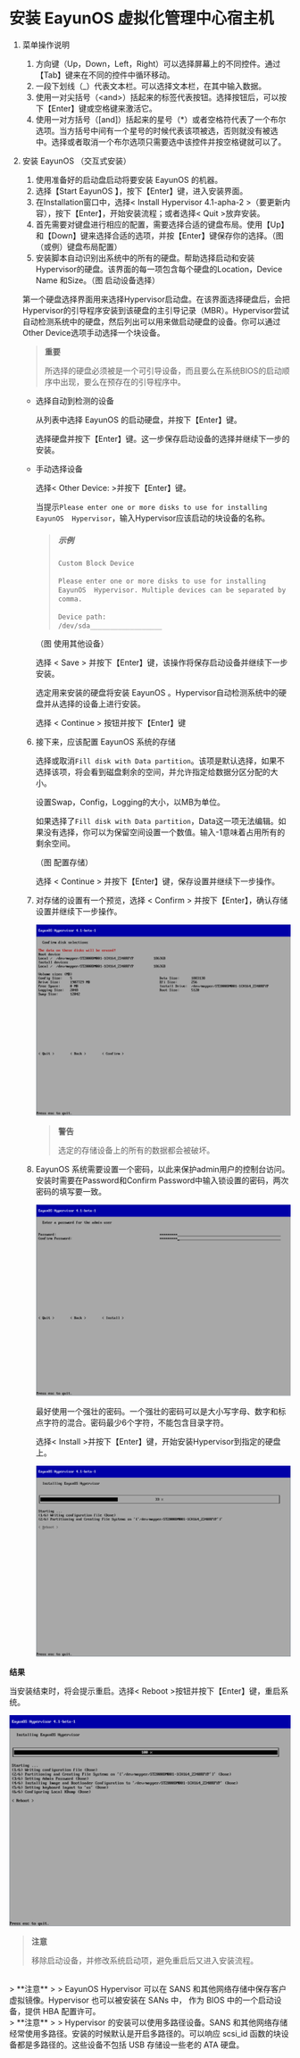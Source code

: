 # 安装 EayunOS 虚拟化管理中心宿主机

1. 菜单操作说明

   1. 方向键（Up，Down，Left，Right）可以选择屏幕上的不同控件。通过【Tab】键来在不同的控件中循环移动。
   2. 一段下划线（_）代表文本栏。可以选择文本栏，在其中输入数据。
   3. 使用一对尖括号（&lt;and&gt;）括起来的标签代表按钮。选择按钮后，可以按下【Enter】键或空格键来激活它。
   4. 使用一对方括号（[and]）括起来的星号（*）或者空格符代表了一个布尔选项。当方括号中间有一个星号的时候代表该项被选，否则就没有被选中。选择或者取消一个布尔选项只需要选中该控件并按空格键就可以了。

2. 安装 EayunOS （交互式安装）

   1. 使用准备好的启动盘启动将要安装 EayunOS 的机器。
   2. 选择【Start  EayunOS 】，按下【Enter】键，进入安装界面。
   3. 在Installation窗口中，选择&lt; Install Hypervisor 4.1-apha-2 &gt;（要更新内容），按下【Enter】，开始安装流程；或者选择&lt; Quit &gt;放弃安装。
   4. 首先需要对键盘进行相应的配置，需要选择合适的键盘布局。使用【Up】和【Down】键来选择合适的选项，并按【Enter】键保存你的选择。（图（或例）键盘布局配置）
   5. 安装脚本自动识别出系统中的所有的硬盘。帮助选择启动和安装Hypervisor的硬盘。该界面的每一项包含每个硬盘的Location，Device Name 和Size。（图 启动设备选择）

     第一个硬盘选择界面用来选择Hypervisor启动盘。在该界面选择硬盘后，会把Hypervisor的引导程序安装到该硬盘的主引导记录（MBR）。Hypervisor尝试自动检测系统中的硬盘，然后列出可以用来做启动硬盘的设备。你可以通过Other Device选项手动选择一个块设备。

     > **重要**
     >
     > 所选择的硬盘必须被是一个可引导设备，而且要么在系统BIOS的启动顺序中出现，要么在预存在的引导程序中。

     * 选择自动到检测的设备

       从列表中选择 EayunOS 的启动硬盘，并按下【Enter】键。

       选择硬盘并按下【Enter】键。这一步保存启动设备的选择并继续下一步的安装。

     * 手动选择设备

       选择&lt; Other Device: &gt;并按下【Enter】键。

       当提示`Please enter one or more disks to use for installing  EayunOS  Hypervisor`，输入Hypervisor应该启动的块设备的名称。

       > ##### 示例
       >
       > ```
       > Custom Block Device
       >
       > Please enter one or more disks to use for installing  EayunOS  Hypervisor. Multiple devices can be separated by comma.
       >
       > Device path:
       > /dev/sda__________________
       > ```

        （图 使用其他设备）

       选择 &lt; Save &gt; 并按下【Enter】键，该操作将保存启动设备并继续下一步安装。

       选定用来安装的硬盘将安装 EayunOS 。Hypervisor自动检测系统中的硬盘并从选择的设备上进行安装。

       选择 &lt; Continue &gt; 按钮并按下【Enter】键

   6. 接下来，应该配置 EayunOS 系统的存储

      选择或取消`Fill disk with Data partition`。该项是默认选择，如果不选择该项，将会看到磁盘剩余的空间，并允许指定给数据分区分配的大小。

      设置Swap，Config，Logging的大小，以MB为单位。

      如果选择了`Fill disk with Data partition`，Data这一项无法编辑。如果没有选择，你可以为保留空间设置一个数值。输入-1意味着占用所有的剩余空间。

      （图 配置存储）

      选择 &lt; Continue &gt; 并按下【Enter】键，保存设置并继续下一步操作。

   7. 对存储的设置有一个预览，选择 &lt; Confirm &gt; 并按下【Enter】，确认存储设置并继续下一步操作。

      ![确认磁盘](../images/confirm_disk.png)

      > **警告**
      >
      > 选定的存储设备上的所有的数据都会被破坏。

   8. EayunOS 系统需要设置一个密码，以此来保护admin用户的控制台访问。安装时需要在Password和Confirm Password中输入锁设置的密码，两次密码的填写要一致。

      ![设置密码](../images/set_password.png)

      最好使用一个强壮的密码。一个强壮的密码可以是大小写字母、数字和标点字符的混合。密码最少6个字符，不能包含目录字符。

      选择&lt; Install &gt;并按下【Enter】键，开始安装Hypervisor到指定的硬盘上。

      ![正在安装](../images/installing.png)

**结果**

当安装结束时，将会提示重启。选择&lt; Reboot &gt;按钮并按下【Enter】键，重启系统。

![安装完成](../images/install_complete.png)

> **注意**
>
> 移除启动设备，并修改系统启动项，避免重启后又进入安装流程。

<br/>
> **注意**
>
>  EayunOS  Hypervisor 可以在 SANS 和其他网络存储中保存客户虚拟镜像。Hypervisor 也可以被安装在 SANs 中， 作为 BIOS 中的一个启动设备，提供 HBA 配置许可。

<br/>
> **注意**
>
> Hypervisor 的安装可以使用多路径设备。SANS 和其他网络存储经常使用多路径。安装的时候默认是开启多路径的。可以响应 scsi_id 函数的块设备都是多路径的。这些设备不包括 USB 存储设一些老的 ATA 硬盘。
